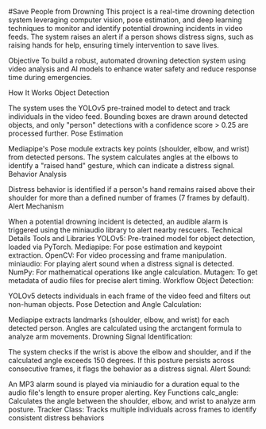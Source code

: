 #Save People from Drowning
This project is a real-time drowning detection system leveraging computer vision, pose estimation, and deep learning techniques to monitor and identify potential drowning incidents in video feeds. The system raises an alert if a person shows distress signs, such as raising hands for help, ensuring timely intervention to save lives.

Objective
To build a robust, automated drowning detection system using video analysis and AI models to enhance water safety and reduce response time during emergencies.

How It Works
Object Detection

The system uses the YOLOv5 pre-trained model to detect and track individuals in the video feed.
Bounding boxes are drawn around detected objects, and only "person" detections with a confidence score > 0.25 are processed further.
Pose Estimation

Mediapipe's Pose module extracts key points (shoulder, elbow, and wrist) from detected persons.
The system calculates angles at the elbows to identify a "raised hand" gesture, which can indicate a distress signal.
Behavior Analysis

Distress behavior is identified if a person's hand remains raised above their shoulder for more than a defined number of frames (7 frames by default).
Alert Mechanism

When a potential drowning incident is detected, an audible alarm is triggered using the miniaudio library to alert nearby rescuers.
Technical Details
Tools and Libraries
YOLOv5: Pre-trained model for object detection, loaded via PyTorch.
Mediapipe: For pose estimation and keypoint extraction.
OpenCV: For video processing and frame manipulation.
miniaudio: For playing alert sound when a distress signal is detected.
NumPy: For mathematical operations like angle calculation.
Mutagen: To get metadata of audio files for precise alert timing.
Workflow
Object Detection:

YOLOv5 detects individuals in each frame of the video feed and filters out non-human objects.
Pose Detection and Angle Calculation:

Mediapipe extracts landmarks (shoulder, elbow, and wrist) for each detected person.
Angles are calculated using the arctangent formula to analyze arm movements.
Drowning Signal Identification:

The system checks if the wrist is above the elbow and shoulder, and if the calculated angle exceeds 150 degrees.
If this posture persists across consecutive frames, it flags the behavior as a distress signal.
Alert Sound:

An MP3 alarm sound is played via miniaudio for a duration equal to the audio file's length to ensure proper alerting.
Key Functions
calc_angle: Calculates the angle between the shoulder, elbow, and wrist to analyze arm posture.
Tracker Class: Tracks multiple individuals across frames to identify consistent distress behaviors

